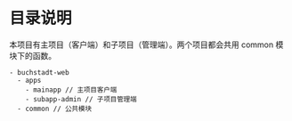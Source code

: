 # 目录说明

本项目有主项目（客户端）和子项目（管理端）。两个项目都会共用 common 模块下的函数。

```
- buchstadt-web
  - apps
    - mainapp // 主项目客户端
    - subapp-admin // 子项目管理端
  - common // 公共模块
```
